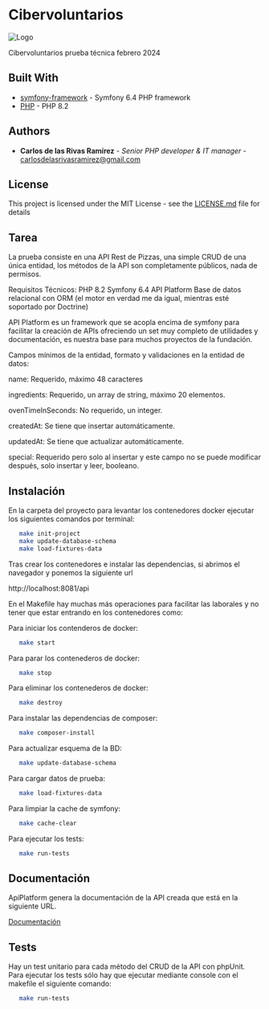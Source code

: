 # Cibervoluntarios
![Logo](https://frontend.cibervoluntarios.org/vite/assets/LOGO-CIBERVOLUNTARIOS-WEB-COLOR-JzKYze7h.webp)

Cibervoluntarios prueba técnica febrero 2024

## Built With

* [symfony-framework](https://symfony.com) - Symfony 6.4 PHP framework
* [PHP](https://php.net/) - PHP 8.2

## Authors

* **Carlos de las Rivas Ramírez** - *Senior PHP developer & IT manager* - [carlosdelasrivasramirez@gmail.com](mailto:carlosdelasrivasramirez@gmail.com)

## License

This project is licensed under the MIT License - see the [LICENSE.md](LICENSE.md) file for details

## Tarea

La prueba consiste en una API Rest de Pizzas, una simple CRUD de una única entidad, los métodos de la API son completamente públicos, nada de permisos.

Requisitos Técnicos:
PHP 8.2
Symfony 6.4
API Platform
Base de datos relacional con ORM (el motor en verdad me da igual, mientras esté soportado por Doctrine)

API Platform es un framework que se acopla encima de symfony para facilitar la creación de APIs ofreciendo un set muy completo de utilidades y documentación, es nuestra base para muchos proyectos de la fundación.

Campos mínimos de la entidad, formato y validaciones en la entidad de datos:

name: Requerido, máximo 48 caracteres

ingredients: Requerido, un array de string, máximo 20 elementos.

ovenTimeInSeconds: No requerido, un integer.

createdAt: Se tiene que insertar automáticamente.

updatedAt: Se tiene que actualizar automáticamente.

special: Requerido pero solo al insertar y este campo no se puede modificar después, solo insertar y leer, booleano.

## Instalación

En la carpeta del proyecto para levantar los contenedores docker ejecutar los siguientes comandos por terminal:

```bash
   make init-project
   make update-database-schema
   make load-fixtures-data
```

Tras crear los contenedores e instalar las dependencias, si abrimos el navegador y ponemos la siguiente url

http://localhost:8081/api

En el Makefile hay muchas más operaciones para facilitar las laborales 
y no tener que estar entrando en los contenedores como:

Para iniciar los contenderos de docker:
```bash
   make start
```

Para parar los contenederos de docker:
```bash
   make stop
```

Para eliminar los contenederos de docker:
```bash
   make destroy
```

Para instalar las dependencias de composer:
```bash
   make composer-install
```

Para actualizar esquema de la BD:
```bash
   make update-database-schema
```

Para cargar datos de prueba:
```bash
   make load-fixtures-data
```

Para limpiar la cache de symfony:
```bash
   make cache-clear
```

Para ejecutar los tests:
```bash
   make run-tests
```

## Documentación
ApiPlatform genera la documentación de la API creada que está en la siguiente URL.

[Documentación](http://localhost:8081/api/docs?ui=re_doc)

## Tests
Hay un test unitario para cada método del CRUD de la API con phpUnit.
Para ejecutar los tests sólo hay que ejecutar mediante console con el makefile el siguiente comando:

```bash
   make run-tests
```

